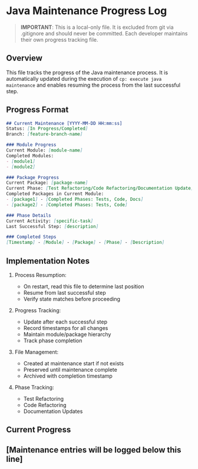 # Java Maintenance Progress Log

> **IMPORTANT**: This is a local-only file. It is excluded from git via .gitignore and should never be committed.
> Each developer maintains their own progress tracking file.

## Overview
This file tracks the progress of the Java maintenance process. It is automatically updated during the execution of `cp: execute java maintenance` and enables resuming the process from the last successful step.

## Progress Format
```markdown
## Current Maintenance [YYYY-MM-DD HH:mm:ss]
Status: [In Progress/Completed]
Branch: [feature-branch-name]

### Module Progress
Current Module: [module-name]
Completed Modules:
- [module1]
- [module2]

### Package Progress
Current Package: [package-name]
Current Phase: [Test Refactoring/Code Refactoring/Documentation Update]
Completed Packages in Current Module:
- [package1] - [Completed Phases: Tests, Code, Docs]
- [package2] - [Completed Phases: Tests, Code]

### Phase Details
Current Activity: [specific-task]
Last Successful Step: [description]

### Completed Steps
[Timestamp] - [Module] - [Package] - [Phase] - [Description]
```

## Implementation Notes

1. Process Resumption:
   - On restart, read this file to determine last position
   - Resume from last successful step
   - Verify state matches before proceeding

2. Progress Tracking:
   - Update after each successful step
   - Record timestamps for all changes
   - Maintain module/package hierarchy
   - Track phase completion

3. File Management:
   - Created at maintenance start if not exists
   - Preserved until maintenance complete
   - Archived with completion timestamp

4. Phase Tracking:
   - Test Refactoring
   - Code Refactoring
   - Documentation Updates

## Current Progress
[Maintenance entries will be logged below this line]
---
